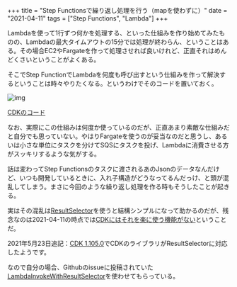+++
title = "Step Functionsで繰り返し処理を行う（mapを使わずに）"
date = "2021-04-11"
tags = ["Step Functions", "Lambda"]
+++

Lambdaを使って1行ずつ何かを処理する、といった仕組みを作り始めてみたものの、Lambdaの最大タイムアウトの15分では処理が終わらん、ということはある。その場合EC2やFargateを作って処理させれば良いけれど、正直それはめんどくさいということがよくある。

そこでStep FunctionでLambdaを何度も呼び出すという仕組みを作って解決するということは時々やりたくなる。というわけでそのコードを置いておく。

![img](/img/2021/04/stepfunctions-loop-stepmachine.png)

[CDKのコード](https://github.com/suzukiken/cdkstepfunctions-loop)

なお、実際にこの仕組みは何度か使っているのだが、正直あまり素敵な仕組みだと自分でも思っていない。やはりFargateを使うのが妥当なのだと思うし、あるいは小さな単位にタスクを分けてSQSにタスクを投げ、Lambdaに消費させる方がスッキリするような気がする。

話は変わってStep Functionsのタスクに渡されるあのJsonのデータなんだけど、いつも開発しているときに、入れ子構造がどうなってるんだっけ、と頭が混乱してしまう。まさに今回のような繰り返し処理を作る時もそうしたことが起きる。

実はその混乱は[ResultSelector](https://docs.aws.amazon.com/step-functions/latest/dg/input-output-inputpath-params.html)を使うと結構シンプルになって助かるのだが、残念なのは2021-04-11の時点では[CDKにはそれを楽に使う機能がない](https://github.com/aws/aws-cdk/issues/9904)ということだ。

2021年5月23日追記：[CDK 1.105.0](https://github.com/aws/aws-cdk/releases/tag/v1.105.0)でCDKのライブラリがResultSelectorに対応したようです。

なので自分の場合、Githubのissueに投稿されていた[LambdaInvokeWithResultSelector](https://github.com/aws/aws-cdk/issues/9904#issuecomment-724924381)を使わせてもらっている。

